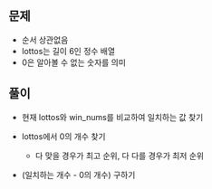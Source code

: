 ## 문제
- 순서 상관없음
- lottos는 길이 6인 정수 배열
- 0은 알아볼 수 없는 숫자를 의미

## 풀이
- 현재 lottos와 win_nums를 비교하여 일치하는 값 찾기
- lottos에서 0의 개수 찾기
  - 다 맞을 경우가 최고 순위, 다 다를 경우가 최저 순위
 
- (일치하는 개수 - 0의 개수) 구하기
